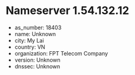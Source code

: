 # Nameserver 1.54.132.12

* as_number: 18403
* name: Unknown
* city: My Lai
* country: VN
* organization: FPT Telecom Company
* version: Unknown
* dnssec: Unknown
